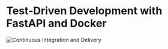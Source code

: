 # Test-Driven Development with FastAPI and Docker

![Continuous Integration and Delivery](https://github.com/tmcmilla/fastapi-tdd-docker/workflows/Continuous%20Integration%20and%20Delivery/badge.svg?branch=main)
